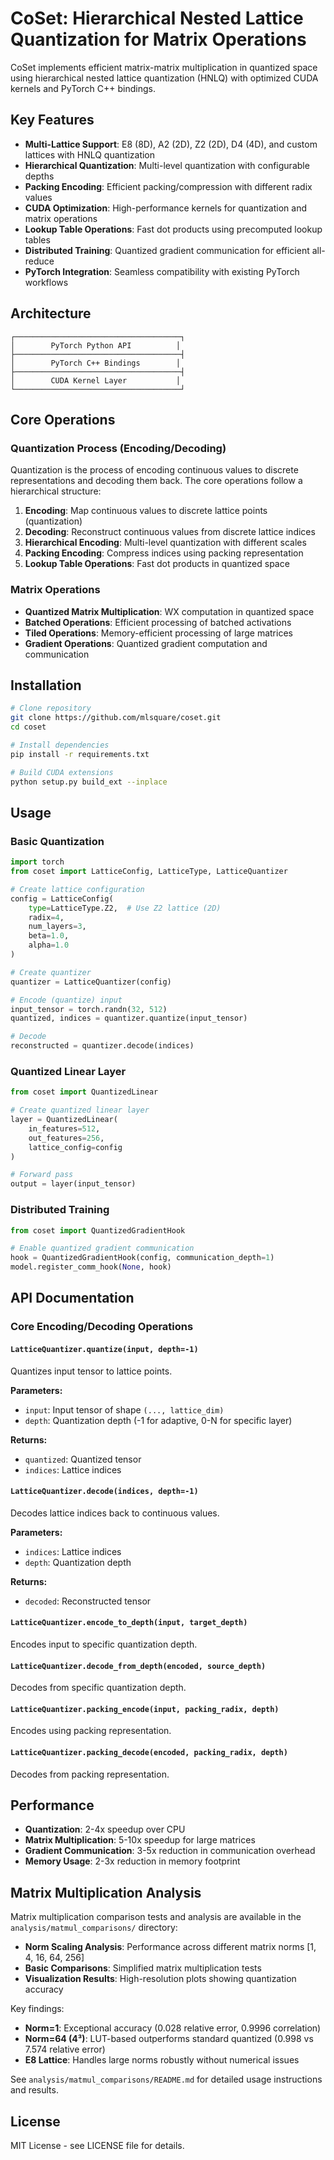# CoSet: Hierarchical Nested Lattice Quantization for Matrix Operations

CoSet implements efficient matrix-matrix multiplication in quantized space using hierarchical nested lattice quantization (HNLQ) with optimized CUDA kernels and PyTorch C++ bindings.

## Key Features

- **Multi-Lattice Support**: E8 (8D), A2 (2D), Z2 (2D), D4 (4D), and custom lattices with HNLQ quantization
- **Hierarchical Quantization**: Multi-level quantization with configurable depths
- **Packing Encoding**: Efficient packing/compression with different radix values
- **CUDA Optimization**: High-performance kernels for quantization and matrix operations
- **Lookup Table Operations**: Fast dot products using precomputed lookup tables
- **Distributed Training**: Quantized gradient communication for efficient all-reduce
- **PyTorch Integration**: Seamless compatibility with existing PyTorch workflows

## Architecture

```
┌─────────────────────────────────────┐
│        PyTorch Python API          │
├─────────────────────────────────────┤
│        PyTorch C++ Bindings        │
├─────────────────────────────────────┤
│        CUDA Kernel Layer           │
└─────────────────────────────────────┘
```

## Core Operations

### Quantization Process (Encoding/Decoding)

Quantization is the process of encoding continuous values to discrete representations and decoding them back. The core operations follow a hierarchical structure:

1. **Encoding**: Map continuous values to discrete lattice points (quantization)
2. **Decoding**: Reconstruct continuous values from discrete lattice indices
3. **Hierarchical Encoding**: Multi-level quantization with different scales
4. **Packing Encoding**: Compress indices using packing representation
5. **Lookup Table Operations**: Fast dot products in quantized space

### Matrix Operations

- **Quantized Matrix Multiplication**: WX computation in quantized space
- **Batched Operations**: Efficient processing of batched activations
- **Tiled Operations**: Memory-efficient processing of large matrices
- **Gradient Operations**: Quantized gradient computation and communication

## Installation

```bash
# Clone repository
git clone https://github.com/mlsquare/coset.git
cd coset

# Install dependencies
pip install -r requirements.txt

# Build CUDA extensions
python setup.py build_ext --inplace
```

## Usage

### Basic Quantization

```python
import torch
from coset import LatticeConfig, LatticeType, LatticeQuantizer

# Create lattice configuration
config = LatticeConfig(
    type=LatticeType.Z2,  # Use Z2 lattice (2D)
    radix=4,
    num_layers=3,
    beta=1.0,
    alpha=1.0
)

# Create quantizer
quantizer = LatticeQuantizer(config)

# Encode (quantize) input
input_tensor = torch.randn(32, 512)
quantized, indices = quantizer.quantize(input_tensor)

# Decode
reconstructed = quantizer.decode(indices)
```

### Quantized Linear Layer

```python
from coset import QuantizedLinear

# Create quantized linear layer
layer = QuantizedLinear(
    in_features=512,
    out_features=256,
    lattice_config=config
)

# Forward pass
output = layer(input_tensor)
```

### Distributed Training

```python
from coset import QuantizedGradientHook

# Enable quantized gradient communication
hook = QuantizedGradientHook(config, communication_depth=1)
model.register_comm_hook(None, hook)
```

## API Documentation

### Core Encoding/Decoding Operations

#### `LatticeQuantizer.quantize(input, depth=-1)`
Quantizes input tensor to lattice points.

**Parameters:**
- `input`: Input tensor of shape `(..., lattice_dim)`
- `depth`: Quantization depth (-1 for adaptive, 0-N for specific layer)

**Returns:**
- `quantized`: Quantized tensor
- `indices`: Lattice indices

#### `LatticeQuantizer.decode(indices, depth=-1)`
Decodes lattice indices back to continuous values.

**Parameters:**
- `indices`: Lattice indices
- `depth`: Quantization depth

**Returns:**
- `decoded`: Reconstructed tensor

#### `LatticeQuantizer.encode_to_depth(input, target_depth)`
Encodes input to specific quantization depth.

#### `LatticeQuantizer.decode_from_depth(encoded, source_depth)`
Decodes from specific quantization depth.

#### `LatticeQuantizer.packing_encode(input, packing_radix, depth)`
Encodes using packing representation.

#### `LatticeQuantizer.packing_decode(encoded, packing_radix, depth)`
Decodes from packing representation.

## Performance

- **Quantization**: 2-4x speedup over CPU
- **Matrix Multiplication**: 5-10x speedup for large matrices
- **Gradient Communication**: 3-5x reduction in communication overhead
- **Memory Usage**: 2-3x reduction in memory footprint

## Matrix Multiplication Analysis

Matrix multiplication comparison tests and analysis are available in the `analysis/matmul_comparisons/` directory:

- **Norm Scaling Analysis**: Performance across different matrix norms [1, 4, 16, 64, 256]
- **Basic Comparisons**: Simplified matrix multiplication tests
- **Visualization Results**: High-resolution plots showing quantization accuracy

Key findings:
- **Norm=1**: Exceptional accuracy (0.028 relative error, 0.9996 correlation)
- **Norm=64 (4³)**: LUT-based outperforms standard quantized (0.998 vs 7.574 relative error)
- **E8 Lattice**: Handles large norms robustly without numerical issues

See `analysis/matmul_comparisons/README.md` for detailed usage instructions and results.

## License

MIT License - see LICENSE file for details.
